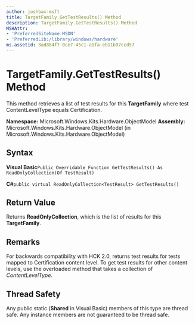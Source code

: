 ```yaml
---
author: joshbax-msft
title: TargetFamily.GetTestResults() Method
description: TargetFamily.GetTestResults() Method
MSHAttr:
- 'PreferredSiteName:MSDN'
- 'PreferredLib:/library/windows/hardware'
ms.assetid: 3ad884f7-0ce7-45c1-a1fa-eb11b97ccd57
---
```


# TargetFamily.GetTestResults() Method


This method retrieves a list of test results for this **TargetFamily** where test ContentLevelType equals Certification.

**Namespace:** Microsoft.Windows.Kits.Hardware.ObjectModel **Assembly:** Microsoft.Windows.Kits.Hardware.ObjectModel (in Microsoft.Windows.Kits.Hardware.ObjectModel)

## Syntax


**Visual Basic**`Public Overridable Function GetTestResults() As ReadOnlyCollection(Of TestResult)`

**C#**`public virtual ReadOnlyCollection<TestResult> GetTestResults()`

## Return Value


Returns **ReadOnlyCollection**, which is the list of results for this **TargetFamily**.

## Remarks


For backwards compatibility with HCK 2.0, returns test results for tests mapped to Certification content level. To get test results for other content levels, use the overloaded method that takes a collection of *ContentLevelType*.

## Thread Safety


Any public static (**Shared** in Visual Basic) members of this type are thread safe. Any instance members are not guaranteed to be thread safe.

 

 






